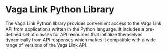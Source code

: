 # Vaga Link Python Library

The Vaga Link Python library provides convenient access to the Vaga Link API from applications written in the Python language. It includes a pre-defined set of classes for API resources that initialize themselves dynamically from API responses which makes it compatible with a wide range of versions of the Vaga Link API.

